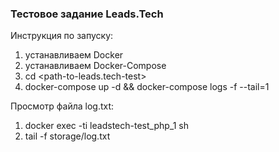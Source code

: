 ### **Тестовое задание Leads.Tech**

Инструкция по запуску:
1. устанавливаем Docker
2. устанавливаем Docker-Compose
3. cd <path-to-leads.tech-test>
4. docker-compose up -d && docker-compose logs -f --tail=1

Просмотр файла log.txt:
1. docker exec -ti leadstech-test_php_1 sh
2. tail -f storage/log.txt